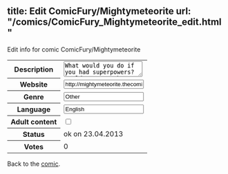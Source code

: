 title: Edit ComicFury/Mightymeteorite
url: "/comics/ComicFury_Mightymeteorite_edit.html"
---
Edit info for comic ComicFury/Mightymeteorite

<form name="comic" action="http://gaepostmail.appengine.com/comic" name="post">
<table class="comicinfo">
<tr>
<th>Description</th><td><textarea name="description">What would you do if you had superpowers? Would you use them to fight crime? Live your life normally? Michael Matthews is going to try to do both.... but it's not as easy as you think it will be</textarea></td>
</tr>
<tr>
<th>Website</th><td><input type="text" name="url" value="http://mightymeteorite.thecomicseries.com/"/></td>
</tr>
<tr>
<th>Genre</th><td><input type="text" name="genre" value="Other"/></td>
</tr>
<tr>
<th>Language</th><td><input type="text" name="language" value="English"/></td>
</tr>
<tr>
<th>Adult content</th><td><input type="checkbox" name="adult" value="adult" /></td>
</tr>
<tr>
<th>Status</th><td>ok on 23.04.2013</td>
</tr>
<tr>
<th>Votes</th><td>0</div></td>
</tr>
</table>
</form>

Back to the [comic](/comics/ComicFury_Mightymeteorite.html).
